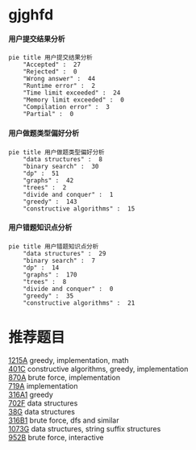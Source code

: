# gjghfd

<!-- tabs:start -->



#### **用户提交结果分析**

```mermaid
pie title 用户提交结果分析
    "Accepted" :  27
    "Rejected" :  0
    "Wrong answer" :  44
    "Runtime error" :  2
    "Time limit exceeded" :  24
    "Memory limit exceeded" :  0
    "Compilation error" :  3
    "Partial" :  0
```

#### **用户做题类型偏好分析**

```mermaid
pie title 用户做题类型偏好分析
    "data structures" :  8
    "binary search" :  30
    "dp" :  51
    "graphs" :  42
    "trees" :  2
    "divide and conquer" :  1
    "greedy" :  143
    "constructive algorithms" :  15
```
#### **用户错题知识点分析**

```mermaid
pie title 用户错题知识点分析
    "data structures" :  29
    "binary search" :  7
    "dp" :  14
    "graphs" :  170
    "trees" :  8
    "divide and conquer" :  0
    "greedy" :  35
    "constructive algorithms" :  21
```



<!-- tabs:end -->
# 推荐题目
[1215A](https://codeforces.com/contest/1215/problem/A)		greedy,
                        implementation,
                        math		  
[401C](https://codeforces.com/contest/401/problem/C)		constructive algorithms,
                        greedy,
                        implementation		  
[870A](https://codeforces.com/contest/870/problem/A)		brute force,
                        implementation		  
[719A](https://codeforces.com/contest/719/problem/A)		implementation		  
[316A1](https://codeforces.com/contest/316A/problem/1)		greedy		  
[702F](https://codeforces.com/contest/702/problem/F)		data structures		  
[38G](https://codeforces.com/contest/38/problem/G)		data structures		  
[316B1](https://codeforces.com/contest/316B/problem/1)		brute force,
                        dfs and similar		  
[1073G](https://codeforces.com/contest/1073/problem/G)		data structures,
                        string suffix structures		  
[952B](https://codeforces.com/contest/952/problem/B)		brute force,
                        interactive		  
